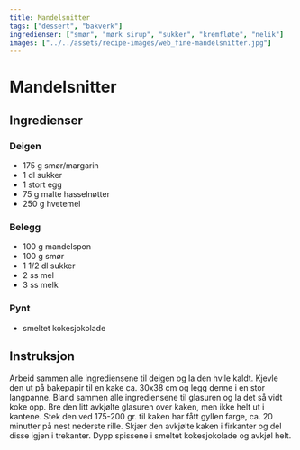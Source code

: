 ```yaml
---
title: Mandelsnitter
tags: ["dessert", "bakverk"]
ingredienser: ["smør", "mørk sirup", "sukker", "kremfløte", "nelik"]
images: ["../../assets/recipe-images/web_fine-mandelsnitter.jpg"]
---
```


# Mandelsnitter

## Ingredienser

### Deigen

- 175 g smør/margarin
- 1 dl sukker
- 1 stort egg
- 75 g malte hasselnøtter
- 250 g hvetemel

### Belegg

- 100 g mandelspon
- 100 g smør
- 1 1/2 dl sukker
- 2 ss mel
- 3 ss melk

### Pynt

- smeltet kokesjokolade

## Instruksjon

Arbeid sammen alle ingrediensene til deigen og la den hvile kaldt. Kjevle den ut på bakepapir til en kake ca. 30x38 cm og legg denne i en stor langpanne. Bland sammen alle ingrediensene til glasuren og la det så vidt koke opp. Bre den litt avkjølte glasuren over kaken, men ikke helt ut i kantene. Stek den ved 175-200 gr. til kaken har fått gyllen farge, ca. 20 minutter på nest nederste rille. Skjær den avkjølte kaken i firkanter og del disse igjen i trekanter. Dypp spissene i smeltet kokesjokolade og avkjøl helt.
